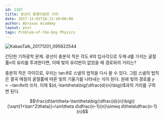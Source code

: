 ```yaml
---
id: 1187
title: 광선이 평행이동한 거리
date: 2017-12-01T10:13:10+00:00
author: Abraxas Academy
layout: post
tags: Problem-of-the-Day Physics
---
```

![KakaoTalk_20171201_095622544](https://farm5.staticflickr.com/4580/37867181855_956b567476_b.jpg)

간단한 기하광학 문제. 광선이 충분히 작은 각도 $\theta$의 입사각으로 두께 $d$를 가지는 굴절률$n$의 유리를 투과한다면, 이때 빛의 유리판이 없었을 때 경로와의 거리는?

 

 

 

 

 

 

충분히 작은 각이므로, 우리는 $\tan \theta$로 스넬의 법칙을 다시 쓸 수 있다. 그럼 스넬의 법칙은 결국 매질의 굴절률에 따른 빛의 기울기를 나타내는 식이 된다. 원래 빛의 경로를 $y=-\tan \theta x$라 쓰자. 이제 $(d,-\tan\theta\big(\dfrac{d}{n}\big))$과의 거리를 구하면 된다.

 $$\frac{d\tan\theta-\tan\theta\big(\dfrac{d}{n}\big)}{\sqrt{1+\tan^2\theta}}=\sin\theta d\dfrac{n-1}{n}\simeq d\theta\dfrac{n-1}{n}$$
